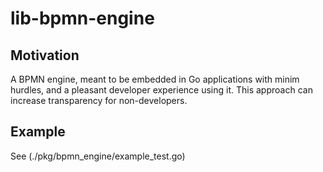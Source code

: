 # lib-bpmn-engine

## Motivation
A BPMN engine, meant to be embedded in Go applications with minim hurdles,
and a pleasant developer experience using it.
This approach can increase transparency for non-developers.

## Example

See (./pkg/bpmn_engine/example_test.go)
